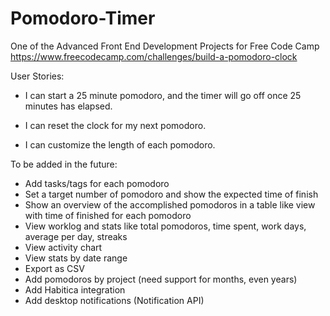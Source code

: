 # Pomodoro-Timer

One of the Advanced Front End Development Projects for Free Code Camp
https://www.freecodecamp.com/challenges/build-a-pomodoro-clock

User Stories:
- I can start a 25 minute pomodoro, and the timer will go off once 25 minutes has elapsed.

- I can reset the clock for my next pomodoro.

- I can customize the length of each pomodoro.



To be added in the future:
- Add tasks/tags for each pomodoro
- Set a target number of pomodoro and show the expected time of finish
- Show an overview of the accomplished pomodoros in a table like view with time of finished for each pomodoro
- View worklog and stats like total pomodoros, time spent, work days, average per day, streaks
- View activity chart
- View stats by date range
- Export as CSV
- Add pomodoros by project (need support for months, even years)
- Add Habitica integration
- Add desktop notifications (Notification API)